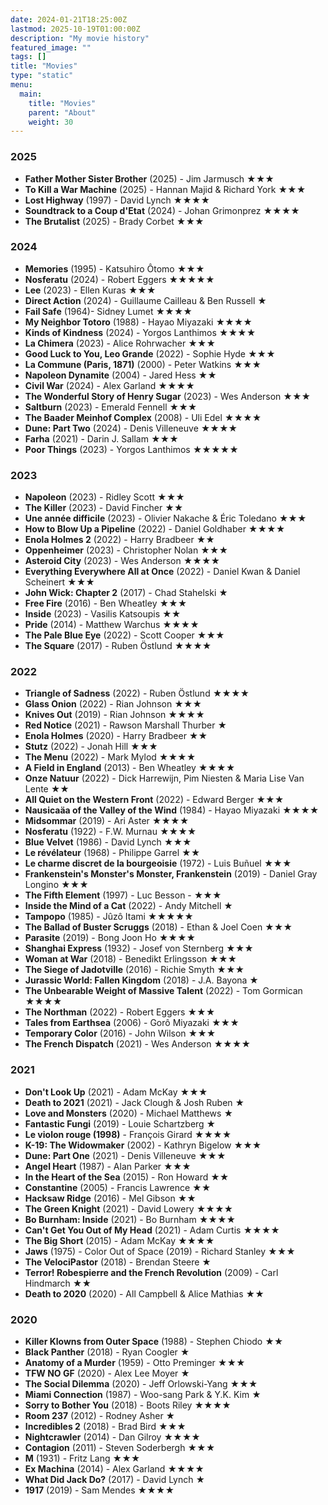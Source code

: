 ```yaml
---
date: 2024-01-21T18:25:00Z
lastmod: 2025-10-19T01:00:00Z
description: "My movie history"
featured_image: ""
tags: []
title: "Movies"
type: "static"
menu:
  main:
    title: "Movies"
    parent: "About"
    weight: 30
---
```

### 2025
* **Father Mother Sister Brother** (2025) - Jim Jarmusch ★★★
* **To Kill a War Machine** (2025) - Hannan Majid & Richard York ★★★
* **Lost Highway** (1997) - David Lynch ★★★★
* **Soundtrack to a Coup d'Etat** (2024) - Johan Grimonprez ★★★★
* **The Brutalist** (2025) - Brady Corbet ★★★

### 2024
* **Memories** (1995) - Katsuhiro Ôtomo ★★★
* **Nosferatu** (2024) - Robert Eggers ★★★★★
* **Lee** (2023) - Ellen Kuras ★★★
* **Direct Action** (2024) - Guillaume Cailleau & Ben Russell ★
* **Fail Safe** (1964)- Sidney Lumet ★★★★
* **My Neighbor Totoro** (1988) - Hayao Miyazaki ★★★★
* **Kinds of Kindness** (2024) - Yorgos Lanthimos ★★★★
* **La Chimera** (2023) - Alice Rohrwacher ★★★
* **Good Luck to You, Leo Grande** (2022) - Sophie Hyde ★★★
* **La Commune (Paris, 1871)** (2000) - Peter Watkins ★★★
* **Napoleon Dynamite** (2004) - Jared Hess ★★
* **Civil War** (2024) - Alex Garland ★★★★
* **The Wonderful Story of Henry Sugar** (2023) - Wes Anderson ★★★
* **Saltburn** (2023) - Emerald Fennell ★★★
* **The Baader Meinhof Complex** (2008) - Uli Edel ★★★★
* **Dune: Part Two** (2024) - Denis Villeneuve ★★★★
* **Farha** (2021) - Darin J. Sallam ★★★
* **Poor Things** (2023) - Yorgos Lanthimos ★★★★★

### 2023
* **Napoleon** (2023) - Ridley Scott ★★★
* **The Killer** (2023) - David Fincher ★★
* **Une année difficile** (2023) - Olivier Nakache & Éric Toledano ★★★
* **How to Blow Up a Pipeline** (2022) - Daniel Goldhaber ★★★★
* **Enola Holmes 2** (2022) - Harry Bradbeer ★★
* **Oppenheimer** (2023) - Christopher Nolan ★★★
* **Asteroid City** (2023) - Wes Anderson ★★★★
* **Everything Everywhere All at Once** (2022) - Daniel Kwan & Daniel Scheinert ★★★
* **John Wick: Chapter 2** (2017) - Chad Stahelski ★
* **Free Fire** (2016) - Ben Wheatley ★★★
* **Inside** (2023) - Vasilis Katsoupis ★★
* **Pride** (2014) - Matthew Warchus ★★★★
* **The Pale Blue Eye** (2022) - Scott Cooper ★★★
* **The Square** (2017) - Ruben Östlund ★★★★

### 2022
* **Triangle of Sadness** (2022) - Ruben Östlund ★★★★
* **Glass Onion** (2022) - Rian Johnson ★★★
* **Knives Out** (2019) - Rian Johnson ★★★★
* **Red Notice** (2021) - Rawson Marshall Thurber ★
* **Enola Holmes** (2020) - Harry Bradbeer ★★
* **Stutz** (2022) - Jonah Hill ★★★
* **The Menu** (2022) - Mark Mylod ★★★★
* **A Field in England** (2013) - Ben Wheatley ★★★★
* **Onze Natuur** (2022) - Dick Harrewijn, Pim Niesten & Maria Lise Van Lente ★★
* **All Quiet on the Western Front** (2022) - Edward Berger ★★★
* **Nausicaäa of the Valley of the Wind** (1984) - Hayao Miyazaki ★★★★
* **Midsommar** (2019) - Ari Aster ★★★★
* **Nosferatu** (1922) - F.W. Murnau ★★★★
* **Blue Velvet** (1986) - David Lynch ★★★
* **Le révélateur** (1968) - Philippe Garrel ★★
* **Le charme discret de la bourgeoisie** (1972) - Luis Buñuel ★★★
* **Frankenstein's Monster's Monster, Frankenstein** (2019) - Daniel Gray Longino ★★★
* **The Fifth Element** (1997) - Luc Besson - ★★★
* **Inside the Mind of a Cat** (2022) - Andy Mitchell ★
* **Tampopo** (1985) - Jûzô Itami ★★★★★
* **The Ballad of Buster Scruggs** (2018) - Ethan & Joel Coen ★★★
* **Parasite** (2019) - Bong Joon Ho ★★★★
* **Shanghai Express** (1932) - Josef von Sternberg ★★★
* **Woman at War** (2018) - Benedikt Erlingsson ★★★
* **The Siege of Jadotville** (2016) - Richie Smyth ★★★
* **Jurassic World: Fallen Kingdom** (2018) - J.A. Bayona ★
* **The Unbearable Weight of Massive Talent** (2022) - Tom Gormican ★★★★
* **The Northman** (2022) - Robert Eggers ★★★
* **Tales from Earthsea** (2006) - Gorô Miyazaki ★★★
* **Temporary Color** (2016) - John Wilson ★★★
* **The French Dispatch** (2021) - Wes Anderson ★★★★

### 2021
* **Don't Look Up** (2021) - Adam McKay ★★★
* **Death to 2021** (2021) - Jack Clough & Josh Ruben ★
* **Love and Monsters** (2020) - Michael Matthews ★
* **Fantastic Fungi** (2019) - Louie Schartzberg ★
* **Le violon rouge (1998)** - François Girard ★★★★
* **K-19: The Widowmaker** (2002) - Kathryn Bigelow ★★★
* **Dune: Part One** (2021) - Denis Villeneuve ★★★
* **Angel Heart** (1987) - Alan Parker ★★★
* **In the Heart of the Sea** (2015) - Ron Howard ★★
* **Constantine** (2005) - Francis Lawrence ★★
* **Hacksaw Ridge** (2016) - Mel Gibson ★★
* **The Green Knight** (2021) - David Lowery ★★★★
* **Bo Burnham: Inside** (2021) - Bo Burnham ★★★★
* **Can't Get You Out of My Head** (2021) - Adam Curtis ★★★★
* **The Big Short** (2015) - Adam McKay ★★★★
* **Jaws** (1975) - Color Out of Space (2019) - Richard Stanley ★★★
* **The VelociPastor** (2018) - Brendan Steere ★
* **Terror! Robespierre and the French Revolution** (2009) - Carl Hindmarch ★★
* **Death to 2020** (2020) - All Campbell & Alice Mathias ★★

### 2020
* **Killer Klowns from Outer Space** (1988) - Stephen Chiodo ★★
* **Black Panther** (2018) - Ryan Coogler ★
* **Anatomy of a Murder** (1959) - Otto Preminger ★★★
* **TFW NO GF** (2020) - Alex Lee Moyer ★
* **The Social Dilemma** (2020) - Jeff Orlowski-Yang ★★★
* **Miami Connection** (1987) - Woo-sang Park & Y.K. Kim ★
* **Sorry to Bother You** (2018) - Boots Riley ★★★★
* **Room 237** (2012) - Rodney Asher ★
* **Incredibles 2** (2018) - Brad Bird ★★★
* **Nightcrawler** (2014) - Dan Gilroy ★★★★
* **Contagion** (2011) - Steven Soderbergh ★★★
* **M** (1931) - Fritz Lang ★★★
* **Ex Machina** (2014) - Alex Garland ★★★★
* **What Did Jack Do?** (2017) - David Lynch ★
* **1917** (2019) - Sam Mendes ★★★★

